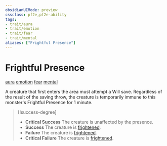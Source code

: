 ```yaml
---
obsidianUIMode: preview
cssclass: pf2e,pf2e-ability
tags:
- trait/aura
- trait/emotion
- trait/fear
- trait/mental
aliases: ["Frightful Presence"]
---
```

# Frightful Presence
[aura](/rules/traits/aura.md)  [emotion](/rules/traits/emotion.md)  [fear](/rules/traits/fear.md)  [mental](/rules/traits/mental.md)  

A creature that first enters the area must attempt a Will save. Regardless of the result of the saving throw, the creature is temporarily immune to this monster's Frightful Presence for 1 minute.

> [!success-degree] 
> - **Critical Success** The creature is unaffected by the presence.
> - **Success** The creature is [frightened](/rules/conditions.md#Frightened).
> - **Failure** The creature is [frightened](/rules/conditions.md#Frightened).
> - **Critical Failure** The creature is [frightened](/rules/conditions.md#Frightened).